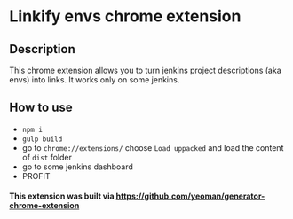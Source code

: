 # Linkify envs chrome extension

## Description
This chrome extension allows you to turn jenkins project descriptions (aka envs) into links. It works only on some jenkins.


## How to use
- `npm i`
- `gulp build`
- go to `chrome://extensions/` choose `Load uppacked` and load the content of `dist` folder
- go to some jenkins dashboard
- PROFIT

#### This extension was built via https://github.com/yeoman/generator-chrome-extension
